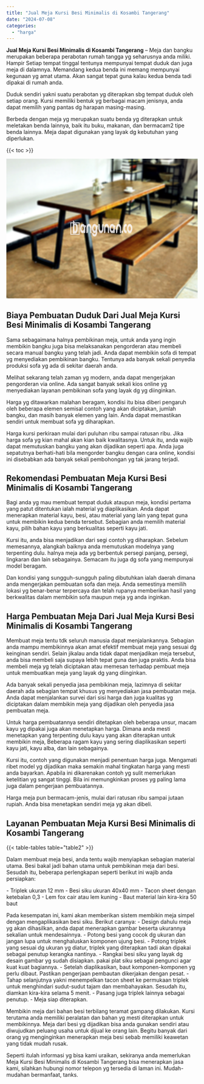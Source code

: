 ```yaml
---
title: "Jual Meja Kursi Besi Minimalis di Kosambi Tangerang"
date: "2024-07-08"
categories: 
  - "harga"
---
```


**Jual Meja Kursi Besi Minimalis di Kosambi Tangerang** – Meja dan bangku merupakan beberapa perabotan rumah tangga yg seharusnya anda miliki. Hampir Setiap tempat tinggal tentunya mempunyai tempat duduk dan juga meja di dalamnya. Memandang kedua benda ini memang mempunyai kegunaan yg amat utama. Akan sangat tepat guna kalau kedua benda tadi dipakai di rumah anda.

Duduk sendiri yakni suatu perabotan yg diterapkan sbg tempat duduk oleh setiap orang. Kursi memiliki bentuk yg berbagai macam jenisnya, anda dapat memilih yang pantas dg harapan masing-masing.

Berbeda dengan meja yg merupakan suatu benda yg diterapkan untuk meletakan benda lainnya, baik itu buku, makanan, dan bermacam2 tipe benda lainnya. Meja dapat digunakan yang layak dg kebutuhan yang diperlukan.

{{< toc >}}

![Jual Meja Kursi Besi Minimalis di Kosambi Tangerang](/images/jual-meja-besi-murah19.png)

## Biaya Pembuatan Duduk Dari Jual Meja Kursi Besi Minimalis di Kosambi Tangerang

Sama sebagaimana halnya pembikinan meja, untuk anda yang ingin membikin bangku juga bisa melaksanakan pengorderan atau membeli secara manual bangku yang telah jadi. Anda dapat membikin sofa di tempat yg menyediakan pembikinan bangku. Tentunya ada banyak sekali penyedia produksi sofa yg ada di sekitar daerah anda.

Melihat sekarang telah zaman yg modern, anda dapat mengerjakan pengorderan via online. Ada sangat banyak sekali kios online yg menyediakan layanan pembikinan sofa yang layak dg yg diinginkan.

Harga yg ditawarkan malahan beragam, kondisi itu bisa diberi pengaruh oleh beberapa elemen semisal contoh yang akan diciptakan, jumlah bangku, dan masih banyak elemen yang lain. Anda dapat memastikan sendiri untuk membuat sofa yg diharapkan.

Harga kursi perkiraan mulai dari puluhan ribu sampai ratusan ribu. Jika harga sofa yg kian mahal akan kian baik kwalitasnya. Untuk itu, anda wajib dapat memutuskan bangku yang akan dijadikan seperti apa. Anda juga sepatutnya berhati-hati bila mengorder bangku dengan cara online, kondisi ini disebabkan ada banyak sekali pembohongan yg tak jarang terjadi.

## Rekomendasi Pembuatan Meja Kursi Besi Minimalis di Kosambi Tangerang

Bagi anda yg mau membuat tempat duduk ataupun meja, kondisi pertama yang patut ditentukan ialah material yg diaplikasikan. Anda dapat menerapkan material kayu, besi, atau material yang lain yang tepat guna untuk membikin kedua benda tersebut. Sebagian anda memilih material kayu, pilih bahan kayu yang berkualitas seperti kayu jati.

Kursi itu, anda bisa menjadikan dari segi contoh yg diharapkan. Sebelum memesannya, alangkah baiknya anda memutuskan modelnya yang terpenting dulu. halnya meja ada yg berbentuk persegi panjang, persegi, lingkaran dan lain sebagainya. Semacam itu juga dg sofa yang mempunyai model beragam.

Dan kondisi yang sungguh-sungguh paling dibutuhkan ialah daerah dimana anda mengerjakan pembuatan sofa dan meja. Anda semestinya memilih lokasi yg benar-benar terpercaya dan telah rupanya memberikan hasil yang berkwalitas dalam membikin sofa maupun meja yg anda inginkan.

## Harga Pembuatan Meja Dari Jual Meja Kursi Besi Minimalis di Kosambi Tangerang

Membuat meja tentu tdk seluruh manusia dapat menjalankannya. Sebagian anda mampu membikinnya akan amat efektif membuat meja yang sesuai dg keinginan sendiri. Selain jikalau anda tidak dapat menjadikan meja tersebut, anda bisa membeli saja supaya lebih tepat guna dan juga praktis. Anda bisa membeli meja yg telah diciptakan atau memesan terhadap pembuat meja untuk membuatkan meja yang layak dg yang diinginkan.

Ada banyak sekali penyedia jasa pembikinan meja, lazimnya di sekitar daerah ada sebagian tempat khusus yg menyediakan jasa pembuatan meja. Anda dapat menjalankan survei dari sisi harga dan juga kualitas yg diciptakan dalam membikin meja yang dijadikan oleh penyedia jasa pembuatan meja.

Untuk harga pembuatannya sendiri ditetapkan oleh beberapa unsur, macam kayu yg dipakai juga akan menetapkan harga. Dimana anda mesti menetapkan yang terpenting dulu kayu yang akan diterapkan untuk membikin meja, Beberapa ragam kayu yang sering diaplikasikan seperti kayu jati, kayu alba, dan lain sebagainya.

Kursi itu, contoh yang digunakan menjadi penentuan harga juga. Mengamati ribet model yg dijadikan maka semakin mahal tingkatan harga yang mesti anda bayarkan. Apabila ini dikarenakan contoh yg sulit memerlukan ketelitian yg sangat tinggi. Bila ini memungkinkan proses yg paling lama juga dalam pengerjaan pembuatannya.

Harga meja pun bermacam-jenis, mulai dari ratusan ribu sampai jutaan rupiah. Anda bisa menetapkan sendiri meja yg akan dibeli.

## Layanan Pembuatan Meja Kursi Besi Minimalis di Kosambi Tangerang

{{< table-tables table="table2" >}}

Dalam membuat meja besi, anda tentu wajib menyiapkan sebagian material utama. Besi bakal jadi bahan utama untuk pembikinan meja dari besi. Sesudah itu, beberapa perlengkapan seperti berikut ini wajib anda persiapkan:

\- Triplek ukuran 12 mm - Besi siku ukuran 40x40 mm - Tacon sheet dengan ketebalan 0,3 - Lem fox cair atau lem kuning - Baut material lain kira-kira 50 baut

Pada kesempatan ini, kami akan memberikan sistem membikin meja simpel dengan mengaplikasikan besi siku. Berikut caranya: - Design dahulu meja yg akan dihasilkan, anda dapat menerapkan gambar beserta ukurannya sekalian untuk mendesainnya. - Potong besi yang cocok dg ukuran dan jangan lupa untuk menghaluskan komponen ujung besi. - Potong triplek yang sesuai dg ukuran yg diatur, triplek yang diterapkan tadi akan dipakai sebagai penutup kerangka nantinya. - Rangkai besi siku yang layak dg desain gambar yg sudah disiapkan. pakai plat siku sebagai pengunci agar kuat kuat bagiannya. - Setelah diaplikasikan, baut komponen-komponen yg perlu dibaut. Pastikan pengerjaan pembautan dikerjakan dengan pesat. - Tahap selanjutnya yakni menempelkan tacon sheet ke permukaan triplek untuk menghindari sudut-sudut tajam dan membahayakan. Sesudah itu, diamkan kira-kira selama 5 menit. - Pasang juga triplek lainnya sebagai penutup. - Meja siap diterapkan.

Membikin meja dari bahan besi terbilang teramat gampang dilakukan. Kursi terutama anda memiliki peralatan dan bahan yg mesti diterapkan untuk membikinnya. Meja dari besi yg dijadikan bisa anda gunakan sendiri atau diwujudkan peluang usaha untuk dijual ke orang lain. Begitu banyak dari orang yg menginginkan menerapkan meja besi sebab memiliki keawetan yang tidak mudah rusak.

Seperti itulah informasi yg bisa kami uraikan, sekiranya anda memerlukan Meja Kursi Besi Minimalis di Kosambi Tangerang bisa menerapkan jasa kami, silahkan hubungi nomor telepon yg tersedia di laman ini. Mudah-mudahan bermanfaat, tanks.
